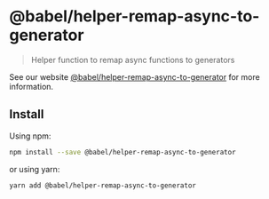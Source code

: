 # @babel/helper-remap-async-to-generator

> Helper function to remap async functions to generators

See our website [@babel/helper-remap-async-to-generator](https://babeljs.io/docs/babel-helper-remap-async-to-generator) for more information.

## Install

Using npm:

```sh
npm install --save @babel/helper-remap-async-to-generator
```

or using yarn:

```sh
yarn add @babel/helper-remap-async-to-generator
```


